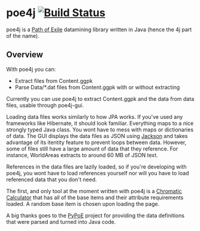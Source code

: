 # poe4j [![Build Status](https://travis-ci.org/jacob-swanson/poe4j.svg?branch=master)](https://travis-ci.org/jacob-swanson/poe4j)

poe4j is a [Path of Exile](https://www.pathofexile.com/) datamining library written in Java (hence the 4j part of the name).

## Overview

With poe4j you can:

* Extract files from Content.ggpk
* Parse Data/*.dat files from Content.ggpk with or without extracting 

Currently you can use poe4j to extract Content.ggpk and the data from data files, usable through poe4j-gui.

Loading data files works similarly to how JPA works. If you've used any frameworks like Hibernate, it should look familiar. Everything maps to a nice strongly typed Java class. You wont have to mess with maps or dictionaries of data. The GUI displays the data files as JSON using [Jackson](https://github.com/FasterXML/jackson) and takes advantage of its itentity feature to prevent loops between data. However, some of files still have a large amount of data that they reference. For instance, WorldAreas extracts to around 60 MB of JSON text.

References in the data files are lazily loaded, so if you're developing with poe4j, you wont have to load references yourself nor will you have to load referenced data that you don't need.

The first, and only tool at the moment written with poe4j is a [Chromatic Calculator](https://jacob-swanson.github.io/poe4j/#/chromatic-calculator) that has all of the base items and their attribute requirements loaded. A random base item is chosen upon loading the page.

A big thanks goes to the [PyPoE](https://github.com/OmegaK2/PyPoE) project for providing the data definitions that were parsed and turned into Java code.
